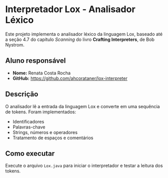 # Interpretador Lox - Analisador Léxico

Este projeto implementa o analisador léxico da linguagem Lox, baseado até a seção 4.7 do capítulo *Scanning* do livro **Crafting Interpreters**, de Bob Nystrom.

## Aluno responsável

- **Nome:** Renata Costa Rocha
- **GitHub:** https://github.com/ahcorataner/lox-interpreter

## Descrição

O analisador lê a entrada da linguagem Lox e converte em uma sequência de tokens. Foram implementados:

- Identificadores
- Palavras-chave
- Strings, números e operadores
- Tratamento de espaços e comentários

## Como executar

Execute o arquivo `Lox.java` para iniciar o interpretador e testar a leitura dos tokens.

